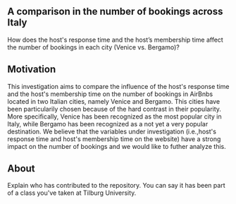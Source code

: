 ## A comparison in the number of bookings across Italy
How does the host's response time and the host’s membership time affect the number of bookings in each city (Venice vs. Bergamo)?

## Motivation

This investigation aims to compare the influence of the host's response time and the host's membership time on the number of bookings in AirBnbs located in two Italian cities, namely Venice and Bergamo. This cities have been particularily chosen because of the hard contrast in their popularity. More specifically, Venice has been recognized as the most popular city in Italy, while Bergamo has been recognized as a not yet a very popular destination. We believe that the variables under investigation (i.e.,host's response time and host's membership time on the website) have a strong impact on the number of bookings and we would like to futher analyze this. 

## About
Explain who has contributed to the repository. You can say it has been part of a class you've taken at Tilburg University.

